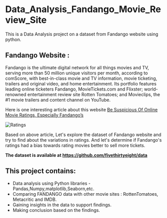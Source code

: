 # Data_Analysis_Fandango_Movie_Review_Site
This is a Data Analysis project on a dataset from Fandango website using python.

## Fandango Website :
Fandango is the ultimate digital network for all things movies and TV, serving more than 50 million unique visitors per month, according to comScore, with best-in-class movie and TV information, movie ticketing, trailers and original video, and home entertainment. Its portfolio features leading online ticketers Fandango, MovieTickets.com and Flixster; world-renowned entertainment review site Rotten Tomatoes; and Movieclips, the #1 movie trailers and content channel on YouTube. 

Here is one interesting article about this website
[Be Suspicious Of Online Movie Ratings, Especially Fandango’s](https://fivethirtyeight.com/features/fandango-movies-ratings/)

![Ratings](https://fivethirtyeight.com/wp-content/uploads/2015/10/fandango_banner_revise.png)


Based on above article, Let's explore the dataset of Fandango website and try to find about the variations in ratings.
And let's determine if Fandango's ratings had a bias towards rating movies better to sell more tickets.

**The dataset is available at https://github.com/fivethirtyeight/data**

## This project contains:
* Data analysis using Python libraries - Pandas,Numpy,matplotlib,Seaborn,etc.
* Comparing FANDANGO data with other movie sites : RottenTomatoes, Metacritic and IMDB.
* Gaining insights in the data to support findings.
* Making conclusion based on the findings.
